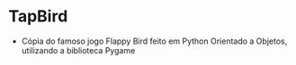 # TapBird
- Cópia do famoso jogo Flappy Bird feito em Python Orientado a Objetos, utilizando a biblioteca Pygame
